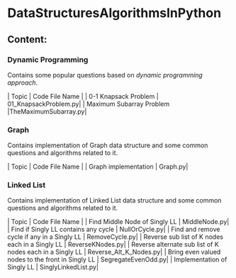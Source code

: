 # DataStructuresAlgorithmsInPython

## Content:

### Dynamic Programming

Contains some popular questions based on *dynamic programming approach*. 

| 			Topic					|	Code File Name |
|	0-1 Knapsack Problem			| 01_KnapsackProblem.py|
|	Maximum Subarray Problem		|TheMaximumSubarray.py|

### Graph

Contains implementation of Graph data structure and some common questions and algorithms related to it.

| 			Topic					|	Code File Name |
|	Graph implementation			| Graph.py|



### Linked List

Contains implementation of Linked List data structure and some common questions and algorithms related to it.

| 			Topic					|	Code File Name |
|	Find Middle Node of Singly LL			| MiddleNode.py|
|	Find if Singly LL contains any cycle			| NullOrCycle.py|
|	Find and remove cycle if any in a Singly LL			| RemoveCycle.py|
|	Reverse sub list of K nodes each in a Singly LL			| ReverseKNodes.py|
|	Reverse alternate sub list of K nodes each in a Singly LL			| Reverse\_Alt\_K_Nodes.py|
|	Bring even valued nodes to the front in Singly LL			| SegregateEvenOdd.py|
|	Implementation of Singly LL			| SinglyLinkedList.py|
